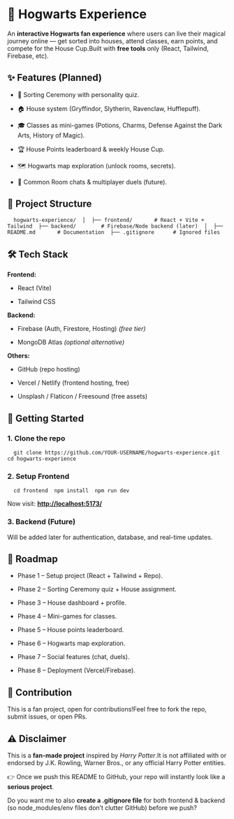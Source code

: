 
🏰 Hogwarts Experience
======================

An **interactive Hogwarts fan experience** where users can live their magical journey online — get sorted into houses, attend classes, earn points, and compete for the House Cup.Built with **free tools** only (React, Tailwind, Firebase, etc).

✨ Features (Planned)
--------------------

*   🧙 Sorting Ceremony with personality quiz.
    
*   🏠 House system (Gryffindor, Slytherin, Ravenclaw, Hufflepuff).
    
*   🎓 Classes as mini-games (Potions, Charms, Defense Against the Dark Arts, History of Magic).
    
*   🏆 House Points leaderboard & weekly House Cup.
    
*   🗺️ Hogwarts map exploration (unlock rooms, secrets).
    
*   💬 Common Room chats & multiplayer duels (future).
    

📂 Project Structure
--------------------


`   hogwarts-experience/  │  ├── frontend/       # React + Vite + Tailwind  ├── backend/        # Firebase/Node backend (later)  │  ├── README.md       # Documentation  ├── .gitignore      # Ignored files   `

🛠️ Tech Stack
--------------

**Frontend:**

*   React (Vite)
    
*   Tailwind CSS
    

**Backend:**

*   Firebase (Auth, Firestore, Hosting) _(free tier)_
    
*   MongoDB Atlas _(optional alternative)_
    

**Others:**

*   GitHub (repo hosting)
    
*   Vercel / Netlify (frontend hosting, free)
    
*   Unsplash / Flaticon / Freesound (free assets)
    

🚀 Getting Started
------------------

### 1\. Clone the repo

`   git clone https://github.com/YOUR-USERNAME/hogwarts-experience.git  cd hogwarts-experience   `

### 2\. Setup Frontend

`   cd frontend  npm install  npm run dev   `

Now visit: [**http://localhost:5173/**](http://localhost:5173/)

### 3\. Backend (Future)

Will be added later for authentication, database, and real-time updates.

📌 Roadmap
----------

*   Phase 1 – Setup project (React + Tailwind + Repo).
    
*   Phase 2 – Sorting Ceremony quiz + House assignment.
    
*   Phase 3 – House dashboard + profile.
    
*   Phase 4 – Mini-games for classes.
    
*   Phase 5 – House points leaderboard.
    
*   Phase 6 – Hogwarts map exploration.
    
*   Phase 7 – Social features (chat, duels).
    
*   Phase 8 – Deployment (Vercel/Firebase).
    

🧙 Contribution
---------------

This is a fan project, open for contributions!Feel free to fork the repo, submit issues, or open PRs.

⚠️ Disclaimer
-------------

This is a **fan-made project** inspired by _Harry Potter_.It is not affiliated with or endorsed by J.K. Rowling, Warner Bros., or any official Harry Potter entities.

👉 Once we push this README to GitHub, your repo will instantly look like a **serious project**.

Do you want me to also **create a .gitignore file** for both frontend & backend (so node\_modules/env files don’t clutter GitHub) before we push?